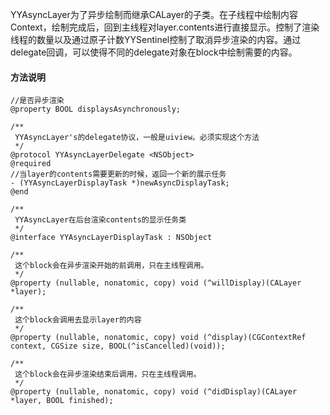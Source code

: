 YYAsyncLayer为了异步绘制而继承CALayer的子类。在子线程中绘制内容Context，绘制完成后，回到主线程对layer.contents进行直接显示。控制了渲染线程的数量以及通过原子计数YYSentinel控制了取消异步渲染的内容。通过delegate回调，可以使得不同的delegate对象在block中绘制需要的内容。 

#### 方法说明

```
//是否异步渲染
@property BOOL displaysAsynchronously;

/**
 YYAsyncLayer's的delegate协议，一般是uiview。必须实现这个方法
 */
@protocol YYAsyncLayerDelegate <NSObject>
@required
//当layer的contents需要更新的时候，返回一个新的展示任务
- (YYAsyncLayerDisplayTask *)newAsyncDisplayTask;
@end

/**
 YYAsyncLayer在后台渲染contents的显示任务类
 */
@interface YYAsyncLayerDisplayTask : NSObject

/**
 这个block会在异步渲染开始的前调用，只在主线程调用。
 */
@property (nullable, nonatomic, copy) void (^willDisplay)(CALayer *layer);

/**
 这个block会调用去显示layer的内容
 */
@property (nullable, nonatomic, copy) void (^display)(CGContextRef context, CGSize size, BOOL(^isCancelled)(void));

/**
 这个block会在异步渲染结束后调用，只在主线程调用。
 */
@property (nullable, nonatomic, copy) void (^didDisplay)(CALayer *layer, BOOL finished);

```

